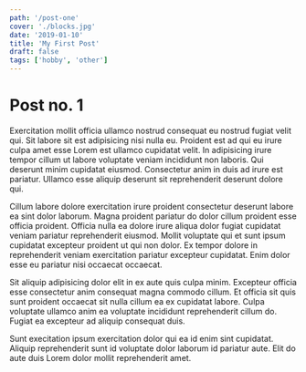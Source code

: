 ```yaml
---
path: '/post-one'
cover: './blocks.jpg'
date: '2019-01-10'
title: 'My First Post'
draft: false
tags: ['hobby', 'other']
---
```


# Post no. 1

Exercitation mollit officia ullamco nostrud consequat eu nostrud fugiat velit qui. Sit labore sit est adipisicing nisi nulla eu. Proident est ad qui eu irure culpa amet esse Lorem est ullamco cupidatat velit. In adipisicing irure tempor cillum ut labore voluptate veniam incididunt non laboris. Qui deserunt minim cupidatat eiusmod. Consectetur anim in duis ad irure est pariatur. Ullamco esse aliquip deserunt sit reprehenderit deserunt dolore qui.

Cillum labore dolore exercitation irure proident consectetur deserunt labore ea sint dolor laborum. Magna proident pariatur do dolor cillum proident esse officia proident. Officia nulla ea dolore irure aliqua dolor fugiat cupidatat veniam pariatur reprehenderit eiusmod. Mollit voluptate qui et sunt ipsum cupidatat excepteur proident ut qui non dolor. Ex tempor dolore in reprehenderit veniam exercitation pariatur excepteur cupidatat. Enim dolor esse eu pariatur nisi occaecat occaecat.

Sit aliquip adipisicing dolor elit in ex aute quis culpa minim. Excepteur officia esse consectetur anim consequat magna commodo cillum. Et officia sit quis sunt proident occaecat sit nulla cillum ea ex cupidatat labore. Culpa voluptate ullamco anim ea voluptate incididunt reprehenderit cillum do. Fugiat ea excepteur ad aliquip consequat duis.

Sunt execitation ipsum exercitation dolor qui ea id enim sint cupidatat. Aliquip reprehenderit sunt id voluptate dolor laborum id pariatur aute. Elit do aute duis Lorem dolor mollit reprehenderit amet.
